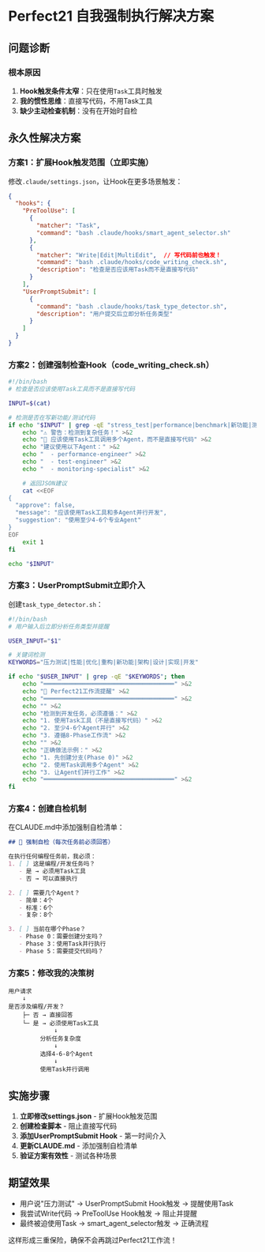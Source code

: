 # Perfect21 自我强制执行解决方案

## 问题诊断

### 根本原因
1. **Hook触发条件太窄**：只在使用`Task`工具时触发
2. **我的惯性思维**：直接写代码，不用Task工具
3. **缺少主动检查机制**：没有在开始时自检

## 永久性解决方案

### 方案1：扩展Hook触发范围（立即实施）

修改`.claude/settings.json`，让Hook在更多场景触发：

```json
{
  "hooks": {
    "PreToolUse": [
      {
        "matcher": "Task",
        "command": "bash .claude/hooks/smart_agent_selector.sh"
      },
      {
        "matcher": "Write|Edit|MultiEdit",  // 写代码前也触发！
        "command": "bash .claude/hooks/code_writing_check.sh",
        "description": "检查是否应该用Task而不是直接写代码"
      }
    ],
    "UserPromptSubmit": [
      {
        "command": "bash .claude/hooks/task_type_detector.sh",
        "description": "用户提交后立即分析任务类型"
      }
    ]
  }
}
```

### 方案2：创建强制检查Hook（code_writing_check.sh）

```bash
#!/bin/bash
# 检查是否应该使用Task工具而不是直接写代码

INPUT=$(cat)

# 检测是否在写新功能/测试代码
if echo "$INPUT" | grep -qE "stress_test|performance|benchmark|新功能|测试套件"; then
    echo "⚠️ 警告：检测到复杂任务！" >&2
    echo "🔴 应该使用Task工具调用多个Agent，而不是直接写代码" >&2
    echo "建议使用以下Agent：" >&2
    echo "  - performance-engineer" >&2
    echo "  - test-engineer" >&2
    echo "  - monitoring-specialist" >&2

    # 返回JSON建议
    cat <<EOF
{
  "approve": false,
  "message": "应该使用Task工具和多Agent并行开发",
  "suggestion": "使用至少4-6个专业Agent"
}
EOF
    exit 1
fi

echo "$INPUT"
```

### 方案3：UserPromptSubmit立即介入

创建`task_type_detector.sh`：

```bash
#!/bin/bash
# 用户输入后立即分析任务类型并提醒

USER_INPUT="$1"

# 关键词检测
KEYWORDS="压力测试|性能|优化|重构|新功能|架构|设计|实现|开发"

if echo "$USER_INPUT" | grep -qE "$KEYWORDS"; then
    echo "═════════════════════════════════════" >&2
    echo "🚨 Perfect21工作流提醒" >&2
    echo "═════════════════════════════════════" >&2
    echo "" >&2
    echo "检测到开发任务，必须遵循：" >&2
    echo "1. 使用Task工具（不是直接写代码）" >&2
    echo "2. 至少4-6个Agent并行" >&2
    echo "3. 遵循8-Phase工作流" >&2
    echo "" >&2
    echo "正确做法示例：" >&2
    echo "1. 先创建分支(Phase 0)" >&2
    echo "2. 使用Task调用多个Agent" >&2
    echo "3. 让Agent们并行工作" >&2
    echo "═════════════════════════════════════" >&2
fi
```

### 方案4：创建自检机制

在CLAUDE.md中添加强制自检清单：

```markdown
## 🚨 强制自检（每次任务前必须回答）

在执行任何编程任务前，我必须：
1. [ ] 这是编程/开发任务吗？
   - 是 → 必须用Task工具
   - 否 → 可以直接执行

2. [ ] 需要几个Agent？
   - 简单：4个
   - 标准：6个
   - 复杂：8个

3. [ ] 当前在哪个Phase？
   - Phase 0：需要创建分支吗？
   - Phase 3：使用Task并行执行
   - Phase 5：需要提交代码吗？
```

### 方案5：修改我的决策树

```
用户请求
    ↓
是否涉及编程/开发？
    ├─ 否 → 直接回答
    └─ 是 → 必须使用Task工具
             ↓
         分析任务复杂度
             ↓
         选择4-6-8个Agent
             ↓
         使用Task并行调用
```

## 实施步骤

1. **立即修改settings.json** - 扩展Hook触发范围
2. **创建检查脚本** - 阻止直接写代码
3. **添加UserPromptSubmit Hook** - 第一时间介入
4. **更新CLAUDE.md** - 添加强制自检清单
5. **验证方案有效性** - 测试各种场景

## 期望效果

- 用户说"压力测试" → UserPromptSubmit Hook触发 → 提醒使用Task
- 我尝试Write代码 → PreToolUse Hook触发 → 阻止并提醒
- 最终被迫使用Task → smart_agent_selector触发 → 正确流程

这样形成三重保险，确保不会再跳过Perfect21工作流！